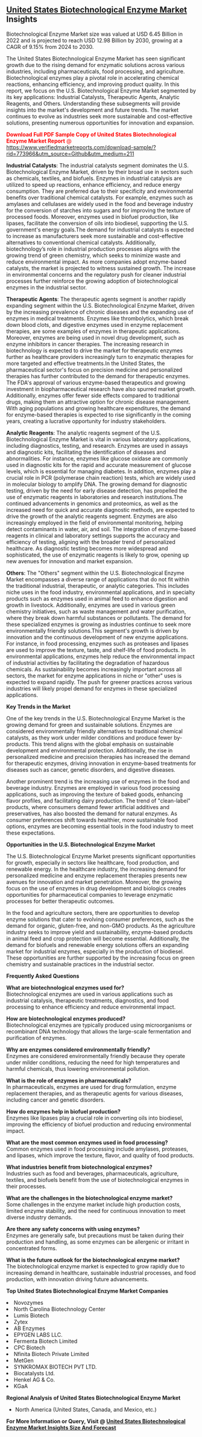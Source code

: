 <h2><a href="https://www.verifiedmarketreports.com/download-sample/?rid=773966&amp;utm_source=Github&amp;utm_medium=211" target="_blank">United States Biotechnological Enzyme Market</a> Insights</h2><p>Biotechnological Enzyme Market size was valued at USD 6.45 Billion in 2022 and is projected to reach USD 12.98 Billion by 2030, growing at a CAGR of 9.15% from 2024 to 2030.</p><p><p>The United States Biotechnological Enzyme Market has seen significant growth due to the rising demand for enzymatic solutions across various industries, including pharmaceuticals, food processing, and agriculture. Biotechnological enzymes play a pivotal role in accelerating chemical reactions, enhancing efficiency, and improving product quality. In this report, we focus on the U.S. Biotechnological Enzyme Market segmented by its key applications: Industrial Catalysts, Therapeutic Agents, Analytic Reagents, and Others. Understanding these subsegments will provide insights into the market's development and future trends. The market continues to evolve as industries seek more sustainable and cost-effective solutions, presenting numerous opportunities for innovation and expansion. <p><span class=""><span style="color: #ff0000;"><strong>Download Full PDF Sample Copy of United States Biotechnological Enzyme Market Report</strong> @ </span><a href="https://www.verifiedmarketreports.com/download-sample/?rid=773966&amp;utm_source=Github&amp;utm_medium=211" target="_blank">https://www.verifiedmarketreports.com/download-sample/?rid=773966&amp;utm_source=Github&amp;utm_medium=211</a></span></p></p><p><strong>Industrial Catalysts</strong>: The industrial catalysts segment dominates the U.S. Biotechnological Enzyme Market, driven by their broad use in sectors such as chemicals, textiles, and biofuels. Enzymes in industrial catalysis are utilized to speed up reactions, enhance efficiency, and reduce energy consumption. They are preferred due to their specificity and environmental benefits over traditional chemical catalysts. For example, enzymes such as amylases and cellulases are widely used in the food and beverage industry for the conversion of starches into sugars and for improving the texture of processed foods. Moreover, enzymes used in biofuel production, like lipases, facilitate the conversion of oils into biodiesel, supporting the U.S. government's energy goals.The demand for industrial catalysts is expected to increase as manufacturers seek more sustainable and cost-effective alternatives to conventional chemical catalysts. Additionally, biotechnology’s role in industrial production processes aligns with the growing trend of green chemistry, which seeks to minimize waste and reduce environmental impact. As more companies adopt enzyme-based catalysts, the market is projected to witness sustained growth. The increase in environmental concerns and the regulatory push for cleaner industrial processes further reinforce the growing adoption of biotechnological enzymes in the industrial sector.<p><strong>Therapeutic Agents</strong>: The therapeutic agents segment is another rapidly expanding segment within the U.S. Biotechnological Enzyme Market, driven by the increasing prevalence of chronic diseases and the expanding use of enzymes in medical treatments. Enzymes like thrombolytics, which break down blood clots, and digestive enzymes used in enzyme replacement therapies, are some examples of enzymes in therapeutic applications. Moreover, enzymes are being used in novel drug development, such as enzyme inhibitors in cancer therapies. The increasing research in biotechnology is expected to drive the market for therapeutic enzymes further as healthcare providers increasingly turn to enzymatic therapies for more targeted and effective treatments.In the United States, the pharmaceutical sector's focus on precision medicine and personalized therapies has further contributed to the demand for therapeutic enzymes. The FDA's approval of various enzyme-based therapeutics and growing investment in biopharmaceutical research have also spurred market growth. Additionally, enzymes offer fewer side effects compared to traditional drugs, making them an attractive option for chronic disease management. With aging populations and growing healthcare expenditures, the demand for enzyme-based therapies is expected to rise significantly in the coming years, creating a lucrative opportunity for industry stakeholders.<p><strong>Analytic Reagents</strong>: The analytic reagents segment of the U.S. Biotechnological Enzyme Market is vital in various laboratory applications, including diagnostics, testing, and research. Enzymes are used in assays and diagnostic kits, facilitating the identification of diseases and abnormalities. For instance, enzymes like glucose oxidase are commonly used in diagnostic kits for the rapid and accurate measurement of glucose levels, which is essential for managing diabetes. In addition, enzymes play a crucial role in PCR (polymerase chain reaction) tests, which are widely used in molecular biology to amplify DNA. The growing demand for diagnostic testing, driven by the need for early disease detection, has propelled the use of enzymatic reagents in laboratories and research institutions.The continued advancements in genomics and proteomics, as well as the increased need for quick and accurate diagnostic methods, are expected to drive the growth of the analytic reagents segment. Enzymes are also increasingly employed in the field of environmental monitoring, helping detect contaminants in water, air, and soil. The integration of enzyme-based reagents in clinical and laboratory settings supports the accuracy and efficiency of testing, aligning with the broader trend of personalized healthcare. As diagnostic testing becomes more widespread and sophisticated, the use of enzymatic reagents is likely to grow, opening up new avenues for innovation and market expansion.<p><strong>Others</strong>: The "Others" segment within the U.S. Biotechnological Enzyme Market encompasses a diverse range of applications that do not fit within the traditional industrial, therapeutic, or analytic categories. This includes niche uses in the food industry, environmental applications, and in specialty products such as enzymes used in animal feed to enhance digestion and growth in livestock. Additionally, enzymes are used in various green chemistry initiatives, such as waste management and water purification, where they break down harmful substances or pollutants. The demand for these specialized enzymes is growing as industries continue to seek more environmentally friendly solutions.This segment's growth is driven by innovation and the continuous development of new enzyme applications. For instance, in food processing, enzymes such as proteases and lipases are used to improve the texture, taste, and shelf-life of food products. In environmental applications, enzymes help reduce the environmental impact of industrial activities by facilitating the degradation of hazardous chemicals. As sustainability becomes increasingly important across all sectors, the market for enzyme applications in niche or "other" uses is expected to expand rapidly. The push for greener practices across various industries will likely propel demand for enzymes in these specialized applications.<p><strong>Key Trends in the Market</strong></p><p>One of the key trends in the U.S. Biotechnological Enzyme Market is the growing demand for green and sustainable solutions. Enzymes are considered environmentally friendly alternatives to traditional chemical catalysts, as they work under milder conditions and produce fewer by-products. This trend aligns with the global emphasis on sustainable development and environmental protection. Additionally, the rise in personalized medicine and precision therapies has increased the demand for therapeutic enzymes, driving innovation in enzyme-based treatments for diseases such as cancer, genetic disorders, and digestive diseases.</p><p>Another prominent trend is the increasing use of enzymes in the food and beverage industry. Enzymes are employed in various food processing applications, such as improving the texture of baked goods, enhancing flavor profiles, and facilitating dairy production. The trend of "clean-label" products, where consumers demand fewer artificial additives and preservatives, has also boosted the demand for natural enzymes. As consumer preferences shift towards healthier, more sustainable food options, enzymes are becoming essential tools in the food industry to meet these expectations.</p><p><strong>Opportunities in the U.S. Biotechnological Enzyme Market</strong></p><p>The U.S. Biotechnological Enzyme Market presents significant opportunities for growth, especially in sectors like healthcare, food production, and renewable energy. In the healthcare industry, the increasing demand for personalized medicine and enzyme replacement therapies presents new avenues for innovation and market penetration. Moreover, the growing focus on the use of enzymes in drug development and biologics creates opportunities for pharmaceutical companies to leverage enzymatic processes for better therapeutic outcomes.</p><p>In the food and agriculture sectors, there are opportunities to develop enzyme solutions that cater to evolving consumer preferences, such as the demand for organic, gluten-free, and non-GMO products. As the agriculture industry seeks to improve yield and sustainability, enzyme-based products in animal feed and crop protection will become essential. Additionally, the demand for biofuels and renewable energy solutions offers an expanding market for industrial enzymes, especially in the production of biodiesel. These opportunities are further supported by the increasing focus on green chemistry and sustainable practices in the industrial sector.</p><p><strong>Frequently Asked Questions</strong></p><p><strong>What are biotechnological enzymes used for?</strong><br> Biotechnological enzymes are used in various applications such as industrial catalysis, therapeutic treatments, diagnostics, and food processing to enhance efficiency and reduce environmental impact.</p><p><strong>How are biotechnological enzymes produced?</strong><br> Biotechnological enzymes are typically produced using microorganisms or recombinant DNA technology that allows the large-scale fermentation and purification of enzymes.</p><p><strong>Why are enzymes considered environmentally friendly?</strong><br> Enzymes are considered environmentally friendly because they operate under milder conditions, reducing the need for high temperatures and harmful chemicals, thus lowering environmental pollution.</p><p><strong>What is the role of enzymes in pharmaceuticals?</strong><br> In pharmaceuticals, enzymes are used for drug formulation, enzyme replacement therapies, and as therapeutic agents for various diseases, including cancer and genetic disorders.</p><p><strong>How do enzymes help in biofuel production?</strong><br> Enzymes like lipases play a crucial role in converting oils into biodiesel, improving the efficiency of biofuel production and reducing environmental impact.</p><p><strong>What are the most common enzymes used in food processing?</strong><br> Common enzymes used in food processing include amylases, proteases, and lipases, which improve the texture, flavor, and quality of food products.</p><p><strong>What industries benefit from biotechnological enzymes?</strong><br> Industries such as food and beverages, pharmaceuticals, agriculture, textiles, and biofuels benefit from the use of biotechnological enzymes in their processes.</p><p><strong>What are the challenges in the biotechnological enzyme market?</strong><br> Some challenges in the enzyme market include high production costs, limited enzyme stability, and the need for continuous innovation to meet diverse industry demands.</p><p><strong>Are there any safety concerns with using enzymes?</strong><br> Enzymes are generally safe, but precautions must be taken during their production and handling, as some enzymes can be allergenic or irritant in concentrated forms.</p><p><strong>What is the future outlook for the biotechnological enzyme market?</strong><br> The biotechnological enzyme market is expected to grow rapidly due to increasing demand in healthcare, sustainable industrial processes, and food production, with innovation driving future advancements.</p></p><p><strong>Top United States Biotechnological Enzyme Market Companies</strong></p><div data-test-id=""><p><li>Novozymes</li><li> North Carolina Biotechnology Center</li><li> Lumis Biotech</li><li> Zytex</li><li> AB Enzymes</li><li> EPYGEN LABS LLC.</li><li> Fermenta Biotech Limited</li><li> CPC Biotech</li><li> Nfinita Biotech Private Limited</li><li> MetGen</li><li> SYNKROMAX BIOTECH PVT LTD.</li><li> Biocatalysts Ltd.</li><li> Henkel AG & Co.</li><li> KGaA</li></p><div><strong>Regional Analysis of&nbsp;United States Biotechnological Enzyme Market</strong></div><ul><li dir="ltr"><p dir="ltr">North America&nbsp;(United States, Canada, and Mexico, etc.)</p></li></ul><p><strong>For More Information or Query, Visit @&nbsp;</strong><strong><a href="https://www.verifiedmarketreports.com/product/biotechnological-enzyme-market/?utm_source=Github&amp;utm_medium=211" target="_blank">United States Biotechnological Enzyme Market Insights Size And Forecast</a></strong></p></div>
